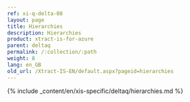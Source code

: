 ```yaml
---
ref: xi-q-delta-08
layout: page
title: Hierarchies
description: Hierarchies
product: xtract-is-for-azure
parent: deltaq
permalink: /:collection/:path
weight: 8
lang: en_GB
old_url: /Xtract-IS-EN/default.aspx?pageid=hierarchies
---
```

{% include _content/en/xis-specific/deltaq/hierarchies.md %}
